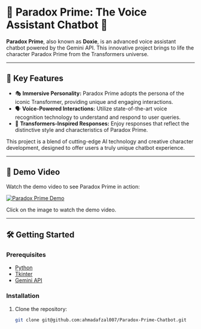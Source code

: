 # 🌟 Paradox Prime: The Voice Assistant Chatbot 🌟

**Paradox Prime**, also known as **Doxie**, is an advanced voice assistant chatbot powered by the Gemini API. This innovative project brings to life the character Paradox Prime from the Transformers universe.

---

## 🚀 Key Features

- 🎭 **Immersive Personality:** Paradox Prime adopts the persona of the iconic Transformer, providing unique and engaging interactions.
- 🗣️ **Voice-Powered Interactions:** Utilize state-of-the-art voice recognition technology to understand and respond to user queries.
- 🤖 **Transformers-Inspired Responses:** Enjoy responses that reflect the distinctive style and characteristics of Paradox Prime.

This project is a blend of cutting-edge AI technology and creative character development, designed to offer users a truly unique chatbot experience.

---

## 🎥 Demo Video

Watch the demo video to see Paradox Prime in action:

[![Paradox Prime Demo](https://youtu.be/avNBU84yJQs)](https://youtu.be/avNBU84yJQs)

Click on the image to watch the demo video.

---

## 🛠️ Getting Started

### Prerequisites

- [Python](https://www.python.org/downloads/)
- [Tkinter](https://docs.python.org/3/library/tkinter.html)
- [Gemini API](https://example.com)

### Installation

1. Clone the repository:
   ```sh
   git clone git@github.com:ahmadafzal007/Paradox-Prime-Chatbot.git
